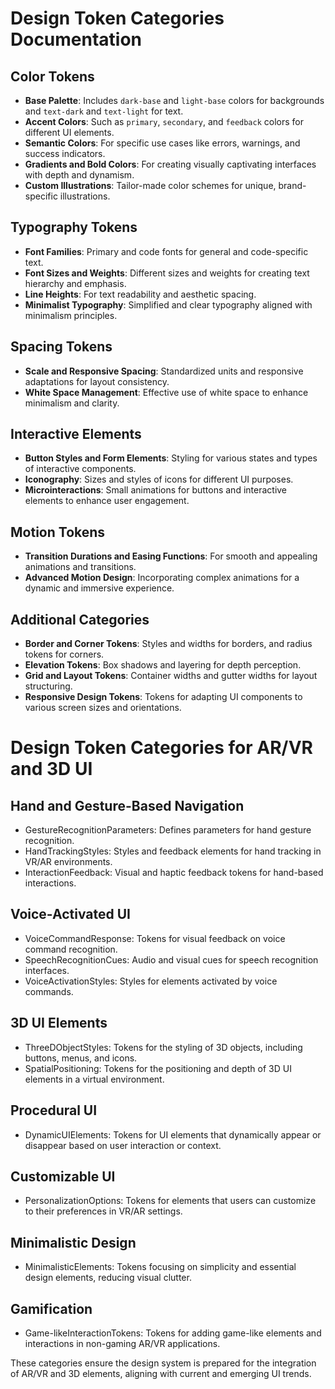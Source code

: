 # Design Token Categories Documentation

## Color Tokens
- **Base Palette**: Includes `dark-base` and `light-base` colors for backgrounds and `text-dark` and `text-light` for text.
- **Accent Colors**: Such as `primary`, `secondary`, and `feedback` colors for different UI elements.
- **Semantic Colors**: For specific use cases like errors, warnings, and success indicators.
- **Gradients and Bold Colors**: For creating visually captivating interfaces with depth and dynamism.
- **Custom Illustrations**: Tailor-made color schemes for unique, brand-specific illustrations.

## Typography Tokens
- **Font Families**: Primary and code fonts for general and code-specific text.
- **Font Sizes and Weights**: Different sizes and weights for creating text hierarchy and emphasis.
- **Line Heights**: For text readability and aesthetic spacing.
- **Minimalist Typography**: Simplified and clear typography aligned with minimalism principles.

## Spacing Tokens
- **Scale and Responsive Spacing**: Standardized units and responsive adaptations for layout consistency.
- **White Space Management**: Effective use of white space to enhance minimalism and clarity.

## Interactive Elements
- **Button Styles and Form Elements**: Styling for various states and types of interactive components.
- **Iconography**: Sizes and styles of icons for different UI purposes.
- **Microinteractions**: Small animations for buttons and interactive elements to enhance user engagement.

## Motion Tokens
- **Transition Durations and Easing Functions**: For smooth and appealing animations and transitions.
- **Advanced Motion Design**: Incorporating complex animations for a dynamic and immersive experience.

## Additional Categories
- **Border and Corner Tokens**: Styles and widths for borders, and radius tokens for corners.
- **Elevation Tokens**: Box shadows and layering for depth perception.
- **Grid and Layout Tokens**: Container widths and gutter widths for layout structuring.
- **Responsive Design Tokens**: Tokens for adapting UI components to various screen sizes and orientations.

# Design Token Categories for AR/VR and 3D UI

## Hand and Gesture-Based Navigation
- GestureRecognitionParameters: Defines parameters for hand gesture recognition.
- HandTrackingStyles: Styles and feedback elements for hand tracking in VR/AR environments.
- InteractionFeedback: Visual and haptic feedback tokens for hand-based interactions.

## Voice-Activated UI
- VoiceCommandResponse: Tokens for visual feedback on voice command recognition.
- SpeechRecognitionCues: Audio and visual cues for speech recognition interfaces.
- VoiceActivationStyles: Styles for elements activated by voice commands.

## 3D UI Elements
- ThreeDObjectStyles: Tokens for the styling of 3D objects, including buttons, menus, and icons.
- SpatialPositioning: Tokens for the positioning and depth of 3D UI elements in a virtual environment.

## Procedural UI
- DynamicUIElements: Tokens for UI elements that dynamically appear or disappear based on user interaction or context.

## Customizable UI
- PersonalizationOptions: Tokens for elements that users can customize to their preferences in VR/AR settings.

## Minimalistic Design
- MinimalisticElements: Tokens focusing on simplicity and essential design elements, reducing visual clutter.

## Gamification
- Game-likeInteractionTokens: Tokens for adding game-like elements and interactions in non-gaming AR/VR applications.

These categories ensure the design system is prepared for the integration of AR/VR and 3D elements, aligning with current and emerging UI trends.
